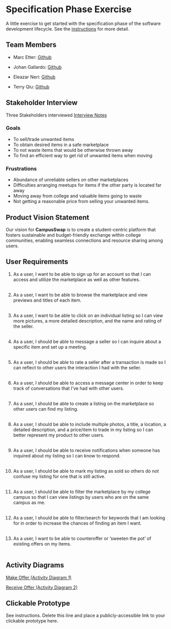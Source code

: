 # Specification Phase Exercise

A little exercise to get started with the specification phase of the software development lifecycle. See the [instructions](instructions.md) for more detail.

## Team Members

- Marc Etter: [Github](https://github.com/Morcupine)

- Johan Gallardo: [Github](https://github.com/JohanGallardo)

- Eleazar Neri: [Github](https://github.com/afknero)

- Terry Qiu: [Github](https://github.com/TerryQtt)

## Stakeholder Interview

Three Stakeholders interviewed
[Interview Notes](https://docs.google.com/document/d/11-zCoKY0v_9_I38cCJ_VAu0R46LnT5gm-6PFKCCASgM/edit?usp=sharing)

### Goals

- To sell/trade unwanted items
- To obtain desired items in a safe marketplace
- To not waste items that would be otherwise thrown away
- To find an efficient way to get rid of unwanted items when moving

### Frustrations

- Abundance of unreliable sellers on other marketplaces
- Difficulties arranging meetups for items if the other party is located far away
- Moving away from college and valuable items going to waste
- Not getting a reasonable price from selling your unwanted items.

## Product Vision Statement

Our vision for **CampusSwap** is to create a student-centric platform that fosters sustainable and budget-friendly exchange within college communities, enabling seamless connections and resource sharing among users.

## User Requirements

1. As a user, I want to be able to sign up for an account so that I can access and utilize the marketplace as well as other features. <br><br>
1. As a user, I want to be able to browse the marketplace and view previews and titles of each item.<br><br>

1. As a user, I want to be able to click on an individual listing so I can view more pictures, a more detailed description, and the name and rating of the seller.<br><br>

1. As a user, I should be able to message a seller so I can inquire about a specific item and set up a meeting.<br><br>

1. As a user, I should be able to rate a seller after a transaction is made so I can reflect to other users the interaction I had with the seller.<br><br>

1. As a user, I should be able to access a message center in order to keep track of conversations that I’ve had with other users.<br><br>

1. As a user, I should be able to create a listing on the marketplace so other users can find my listing.<br><br>

1. As a user, I should be able to include multiple photos, a title, a location, a detailed description, and a price/item to trade in my listing so I can better represent my product to other users.<br><br>

1. As a user, I should be able to receive notifications when someone has inquired about my listing so I can know to respond.<br><br>

1. As a user, I should be able to mark my listing as sold so others do not confuse my listing for one that is still active.<br><br>

1. As a user, I should be able to filter the marketplace by my college campus so that I can view listings by users who are on the same campus as me.<br><br>

1. As a user, I should be able to filter/search for keywords that I am looking for in order to increase the chances of finding an item I want.<br><br>

1. As a user, I want to be able to counteroffer or ‘sweeten the pot’ of existing offers on my items. <br><br>

## Activity Diagrams

[Make Offer (Activity Diagram 1)](https://github.com/software-students-spring2024/1-specification-exercise-team-mjet/blob/main/images/ActivityDiagram1.png)

[Receive Offer (Activity Diagram 2)](https://github.com/software-students-spring2024/1-specification-exercise-team-mjet/blob/main/images/ActivityDiagram2.png)

## Clickable Prototype

See instructions. Delete this line and place a publicly-accessible link to your clickable prototype here.
